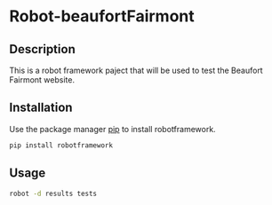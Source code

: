 # Robot-beaufortFairmont

## Description

This is a robot framework paject that will be used to test the Beaufort Fairmont website.

## Installation

Use the package manager [pip](https://pip.pypa.io/en/stable/) to install robotframework.

```bash
pip install robotframework
```

## Usage

```bash
robot -d results tests
```
